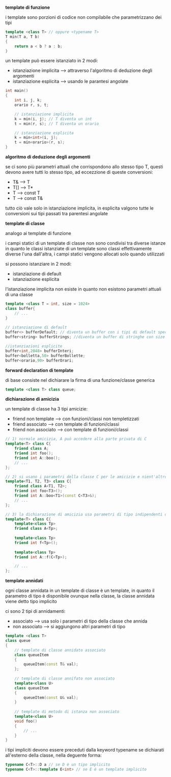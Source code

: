 **template di funzione**

i template sono porzioni di codice non compilabile che parametrizzano dei tipi

```c++
template <class T> // oppure <typename T>
T min(T a, T b)
{
    return a < b ? a : b;
}
```

un template può essere istanziato in 2 modi:
* istanziazione implicita --> attraverso l'algoritmo di deduzione degli argomenti
* istanziazione esplicita --> usando le parantesi angolate

```c++
int main()
{
    int i, j, k;
    orario r, s, t;

    // istanziazione implicita
    k = min(i, j); // T diventa un int
    t = min(r, s); // T diventa un orario

    // istanziazione esplicita
    k = min<int>(i, j);
    t = min<orario>(r, s);
}
```

**algoritmo di deduzione degli argomenti**

se ci sono più parametri attuali che corrispondono allo stesso tipo T, questi devono avere tutti lo stesso tipo, ad eccezzione di queste conversioni:
* T& --> T
* T[] --> T*
* T --> const T
* T --> const T&

tutto ciò vale solo in istanziazione implicita, in esplicita valgono tutte le conversioni sui tipi passati tra parentesi angolate

**template di classe**

analogo ai template di funzione

i campi statici di un template di classe non sono condivisi tra diverse istanze in quanto le classi istanziate di un template sono classi effettivamente diverse l'una dall'altra, i campi statici vengono allocati solo quando utilizzati

si possono istanziare in 2 modi:
* istanziazione di default
* istanziazione esplicita

l'istanziazione implicita non esiste in quanto non esistono parametri attuali di una classe

```c++
template <class T = int, size = 1024>
class buffer{
    // ...
}
 
// istanziazione di default
buffer<> bufferDefault; // diventa un buffer con i tipi di default specificati
buffer<string> bufferStrings; //diventa un buffer di stringhe con size di default

//istanziazioni esplicite
buffer<int,2048> bufferInteri;
buffer<bolletta,50> bufferBollette;
buffer<orario,90> bufferOrari;
```

**forward declaration di template**

di base consiste nel dichiarare la firma di una funzione/classe generica

```c++
template <class T> class queue;
```

**dichiarazione di amicizia**

un template di classe ha 3 tipi amicizie:
* friend non template --> con funzioni/classi non templetizzati
* friend associato --> con template di funzioni/classi
* friend non associato --> con template di funzioni/classi

```c++
// 1) normale amicizia, A può accedere alla parte privata di C
template<T> class C{
    friend class A;
    friend int foo();
    friend int A::boo();
    // ...  
};

// 2) si usano i parametri della classe C per le amicizie e nient'altro
template<T1, T2, T3> class C{
    friend class A<T1, T2>;
    friend int foo<T3>();
    friend int A::boo<T1>(const C<T3>&);
    // ...
};

// 3) la dichiarazione di amicizia usa parametri di tipo indipendenti da C
template<T> class C{
    template<class Tp>
    friend class A<Tp>;
    
    template<class Tp>    
    friend int f<Tp>();
    
    template<class Tp>
    friend int A::f(C<Tp>);

    // ...
};
```

**template annidati**

ogni classe annidata in un template di classe è un template, in quanto il parametro di tipo è disponibile ovunque nella classe, la classe annidata viene detto tipo implicito

ci sono 2 tipi di annidamenti:
* associato --> usa solo i parametri di tipo della classe che annida
* non associato --> si aggiungono altri parametri di tipo

```c++
template <class T>
class queue
{
    // template di classe annidato associato
    class queueItem
    {
        queueItem(const T& val);
    };
    
    // template di classe annifato non associato
    template<class U>
    class queueItem
    {
        queueItem(const U& val);
    }
    
    // template di metodo di istanza non associato
    template<class U>
    void foo()
    {
        // ...
    }
}
```

i tipi impliciti devono essere preceduti dalla keyword typename se dichiarati all'esterno della classe, nella deguente forma:

```c++
typename C<T>::D a // se D è un tipo implicito
typename C<T>::template E<int> // se E è un template implicito
```